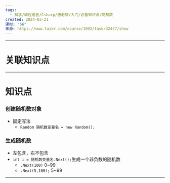 ```yaml
---
tags:
  - 科学/编程语言/Csharp/唐老狮/入门/必备知识点/随机数
created: 2024-03-21
课时: "56"
来源: https://www.taikr.com/course/1092/task/32477/show
---
```


---
# 关联知识点



---
# 知识点

### 创建随机数对象

- 固定写法
	- `Random 随机数变量名 = new Random();`

### 生成随机数

 - 左包含，右不包含
 - `int i = 随机数变量名.Next();`生成一个非负数的随机数
	 - `.Next(100)` 0~99
	 - `.Next(5,100);` 5~99

---
